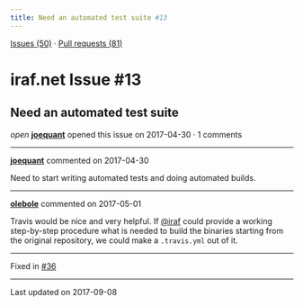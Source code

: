 ```yaml
---
title: Need an automated test suite #13
---
```


[Issues (50)](https://iraf-community.github.io/iraf-v216/issues) · [Pull requests (81)](https://iraf-community.github.io/iraf-v216/issues/pulls)

# iraf.net Issue #13
## Need an automated test suite
*open* **[joequant](https://github.com/joequant)** opened this issue on 2017-04-30 · 1 comments

- - - -

**[joequant](https://github.com/joequant)** commented on 2017-04-30

Need to start writing automated tests and doing automated builds.
- - - -

**[olebole](https://github.com/olebole)** commented on 2017-05-01

Travis would be nice and very helpful. If [@iraf](https://github.com/iraf) could provide a working step-by-step procedure what is needed to build the binaries starting from the original repository, we could make a `.travis.yml` out of it.

- - - -

Fixed in [#36](https://iraf-community.github.io/iraf-v216/issues/36)

- - - -

Last updated on 2017-09-08
